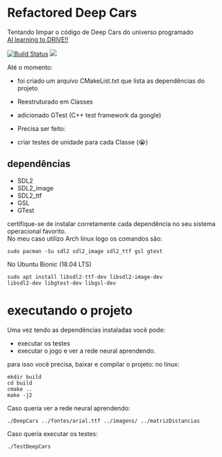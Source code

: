 # Refactored Deep Cars

Tentando limpar o código de Deep Cars do universo programado  
[AI learning to DRIVE!!](https://www.youtube.com/watch?v=gnfkfUQvKDw&ab_channel=UniversoProgramado)  

[![Build Status](https://www.travis-ci.com/samuel-cavalcanti/RefactoredDeepCars.svg?branch=main)](https://www.travis-ci.com/samuel-cavalcanti/RefactoredDeepCars)
![](preview.gif)

Até o momento:
- foi criado um arquivo CMakeList.txt que lista
  as dependências do projeto
  
- Reestruturado em Classes

- adicionado GTest (C++ test framework da google)


- Precisa ser feito: 

- criar testes de unidade para cada Classe (:sob:)
 

## dependências

- SDL2
- SDL2_image
- SDL2_ttf
- GSL
- GTest

certifique-se de instalar corretamente cada dependência no
seu sistema operacional favorito.  
No meu caso utilizo Arch linux logo os comandos são:
```shell
sudo pacman -Su sdl2 sdl2_image sdl2_ttf gsl gtest
```
No Ubuntu Bionic (18.04 LTS)
```shell
sudo apt install libsdl2-ttf-dev libsdl2-image-dev
libsdl2-dev libgtest-dev libgsl-dev
```

# executando o projeto
Uma vez tendo as dependências instaladas você pode:
- executar os testes
- executar o jogo e ver a rede neural aprendendo.

para isso você precisa, baixar e compilar o projeto:
no linux:
```shell
mkdir build
cd build 
cmake ..
make -j2
```
Caso queria ver a rede neural aprendendo:
```shell
./DeepCars ../fontes/arial.ttf ../imagens/ ../matrizDistancias
```
Caso queria executar os testes:
```shell
./TestDeepCars
```
